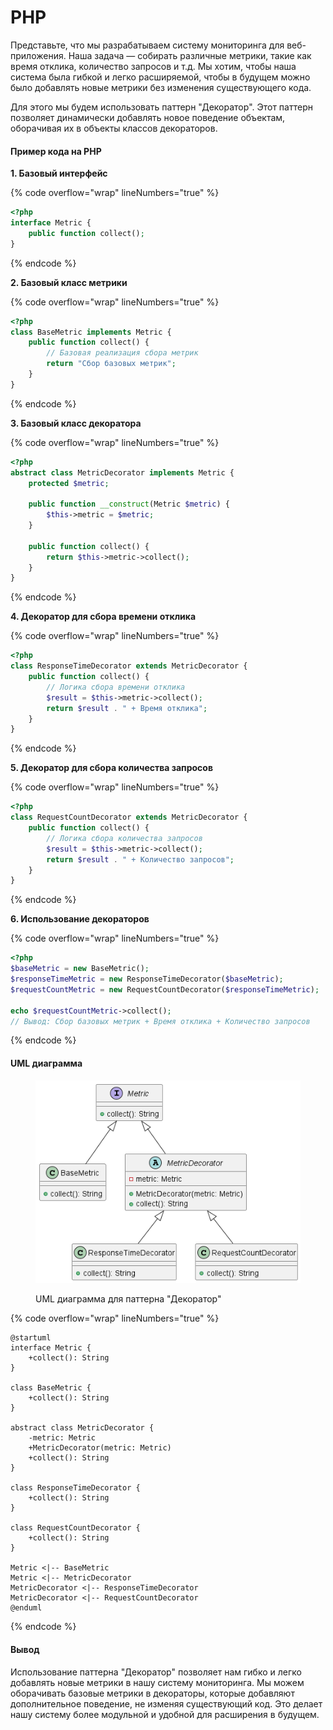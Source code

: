 # PHP

Представьте, что мы разрабатываем систему мониторинга для веб-приложения. Наша задача — собирать различные метрики, такие как время отклика, количество запросов и т.д. Мы хотим, чтобы наша система была гибкой и легко расширяемой, чтобы в будущем можно было добавлять новые метрики без изменения существующего кода.

Для этого мы будем использовать паттерн "Декоратор". Этот паттерн позволяет динамически добавлять новое поведение объектам, оборачивая их в объекты классов декораторов.

#### Пример кода на PHP

**1. Базовый интерфейс**

{% code overflow="wrap" lineNumbers="true" %}
```php
<?php
interface Metric {
    public function collect();
}
```
{% endcode %}

**2. Базовый класс метрики**

{% code overflow="wrap" lineNumbers="true" %}
```php
<?php
class BaseMetric implements Metric {
    public function collect() {
        // Базовая реализация сбора метрик
        return "Сбор базовых метрик";
    }
}
```
{% endcode %}

**3. Базовый класс декоратора**

{% code overflow="wrap" lineNumbers="true" %}
```php
<?php
abstract class MetricDecorator implements Metric {
    protected $metric;

    public function __construct(Metric $metric) {
        $this->metric = $metric;
    }

    public function collect() {
        return $this->metric->collect();
    }
}
```
{% endcode %}

**4. Декоратор для сбора времени отклика**

{% code overflow="wrap" lineNumbers="true" %}
```php
<?php
class ResponseTimeDecorator extends MetricDecorator {
    public function collect() {
        // Логика сбора времени отклика
        $result = $this->metric->collect();
        return $result . " + Время отклика";
    }
}
```
{% endcode %}

**5. Декоратор для сбора количества запросов**

{% code overflow="wrap" lineNumbers="true" %}
```php
<?php
class RequestCountDecorator extends MetricDecorator {
    public function collect() {
        // Логика сбора количества запросов
        $result = $this->metric->collect();
        return $result . " + Количество запросов";
    }
}
```
{% endcode %}

**6. Использование декораторов**

{% code overflow="wrap" lineNumbers="true" %}
```php
<?php
$baseMetric = new BaseMetric();
$responseTimeMetric = new ResponseTimeDecorator($baseMetric);
$requestCountMetric = new RequestCountDecorator($responseTimeMetric);

echo $requestCountMetric->collect();
// Вывод: Сбор базовых метрик + Время отклика + Количество запросов
```
{% endcode %}

#### UML диаграмма

<figure><img src="../../../../../.gitbook/assets/image (2) (1) (1) (1) (1) (1) (1) (1).png" alt=""><figcaption><p>UML диаграмма для паттерна "Декоратор"</p></figcaption></figure>

{% code overflow="wrap" lineNumbers="true" %}
```plantuml
@startuml
interface Metric {
    +collect(): String
}

class BaseMetric {
    +collect(): String
}

abstract class MetricDecorator {
    -metric: Metric
    +MetricDecorator(metric: Metric)
    +collect(): String
}

class ResponseTimeDecorator {
    +collect(): String
}

class RequestCountDecorator {
    +collect(): String
}

Metric <|-- BaseMetric
Metric <|-- MetricDecorator
MetricDecorator <|-- ResponseTimeDecorator
MetricDecorator <|-- RequestCountDecorator
@enduml
```
{% endcode %}

#### Вывод

Использование паттерна "Декоратор" позволяет нам гибко и легко добавлять новые метрики в нашу систему мониторинга. Мы можем оборачивать базовые метрики в декораторы, которые добавляют дополнительное поведение, не изменяя существующий код. Это делает нашу систему более модульной и удобной для расширения в будущем.
